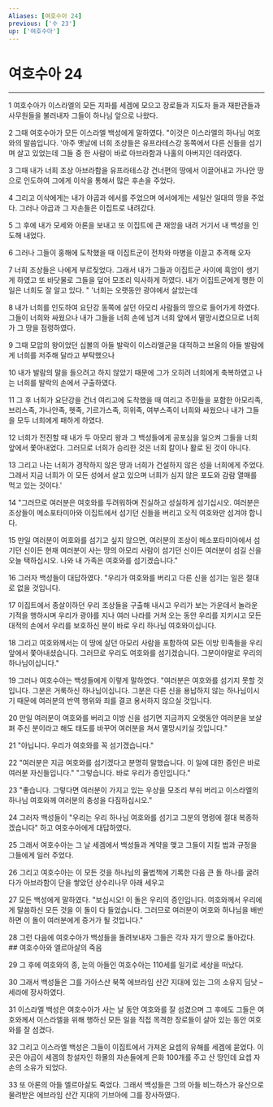 ```yaml
---
Aliases: [여호수아 24]
previous: ['수 23']
up: ['여호수아']
---
```

# 여호수아 24

***


1 여호수아가 이스라엘의 모든 지파를 세겜에 모으고 장로들과 지도자 들과 재판관들과 사무원들을 불러내자 그들이 하나님 앞으로 나왔다. 

2 그때 여호수아가 모든 이스라엘 백성에게 말하였다. "이것은 이스라엘의 하나님 여호와의 말씀입니다. '아주 옛날에 너희 조상들은 유프라테스강 동쪽에서 다른 신들을 섬기며 살고 있었는데 그들 중 한 사람이 바로 아브라함과 나홀의 아버지인 데라였다. 

3 그때 내가 너희 조상 아브라함을 유프라테스강 건너편의 땅에서 이끌어내고 가나안 땅으로 인도하여 그에게 이삭을 통해서 많은 후손을 주었다. 

4 그리고 이삭에게는 내가 야곱과 에서를 주었으며 에서에게는 세일산 일대의 땅을 주었다. 그러나 야곱과 그 자손들은 이집트로 내려갔다. 

5 그 후에 내가 모세와 아론을 보내고 또 이집트에 큰 재앙을 내려 거기서 내 백성을 인도해 내었다. 

6 그러나 그들이 홍해에 도착했을 때 이집트군이 전차와 마병을 이끌고 추격해 오자 

7 너희 조상들은 나에게 부르짖었다. 그래서 내가 그들과 이집트군 사이에 흑암이 생기게 하였고 또 바닷물로 그들을 덮어 모조리 익사하게 하였다. 내가 이집트군에게 행한 이 일은 너희도 잘 알고 있다. " '너희는 오랫동안 광야에서 살았는데 

8 내가 너희를 인도하여 요단강 동쪽에 살던 아모리 사람들의 땅으로 들어가게 하였다. 그들이 너희와 싸웠으나 내가 그들을 너희 손에 넘겨 너희 앞에서 멸망시켰으므로 너희가 그 땅을 점령하였다. 

9 그때 모압의 왕이었던 십볼의 아들 발락이 이스라엘군을 대적하고 브올의 아들 발람에게 너희를 저주해 달라고 부탁했으나 

10 내가 발람의 말을 들으려고 하지 않았기 때문에 그가 오히려 너희에게 축복하였고 나는 너희를 발락의 손에서 구출하였다. 

11 그 후 너희가 요단강을 건너 여리고에 도착했을 때 여리고 주민들을 포함한 아모리족, 브리스족, 가나안족, 헷족, 기르가스족, 히위족, 여부스족이 너희와 싸웠으나 내가 그들을 모두 너희에게 패하게 하였다. 

12 너희가 전진할 때 내가 두 아모리 왕과 그 백성들에게 공포심을 일으켜 그들을 너희 앞에서 쫓아내었다. 그러므로 너희가 승리한 것은 너희 칼이나 활로 된 것이 아니다. 

13 그리고 나는 너희가 경작하지 않은 땅과 너희가 건설하지 않은 성을 너희에게 주었다. 그래서 지금 너희가 이 모든 성에서 살고 있으며 너희가 심지 않은 포도와 감람 열매를 먹고 있는 것이다.' 

14 "그러므로 여러분은 여호와를 두려워하며 진실하고 성실하게 섬기십시오. 여러분은 조상들이 메소포타미아와 이집트에서 섬기던 신들을 버리고 오직 여호와만 섬겨야 합니다. 

15 만일 여러분이 여호와를 섬기고 싶지 않으면, 여러분의 조상이 메소포타미아에서 섬기던 신이든 현재 여러분이 사는 땅의 아모리 사람이 섬기던 신이든 여러분이 섬길 신을 오늘 택하십시오. 나와 내 가족은 여호와를 섬기겠습니다." 

16 그러자 백성들이 대답하였다. "우리가 여호와를 버리고 다른 신을 섬기는 일은 절대로 없을 것입니다. 

17 이집트에서 종살이하던 우리 조상들을 구출해 내시고 우리가 보는 가운데서 놀라운 기적을 행하시며 우리가 광야를 지나 여러 나라를 거쳐 오는 동안 우리를 지키시고 모든 대적의 손에서 우리를 보호하신 분이 바로 우리 하나님 여호와이십니다. 

18 그리고 여호와께서는 이 땅에 살던 아모리 사람을 포함하여 모든 이방 민족들을 우리 앞에서 쫓아내셨습니다. 그러므로 우리도 여호와를 섬기겠습니다. 그분이야말로 우리의 하나님이십니다." 

19 그러나 여호수아는 백성들에게 이렇게 말하였다. "여러분은 여호와를 섬기지 못할 것입니다. 그분은 거룩하신 하나님이십니다. 그분은 다른 신을 용납하지 않는 하나님이시기 때문에 여러분의 반역 행위와 죄를 결코 용서하지 않으실 것입니다. 

20 만일 여러분이 여호와를 버리고 이방 신을 섬기면 지금까지 오랫동안 여러분을 보살펴 주신 분이라고 해도 태도를 바꾸어 여러분을 쳐서 멸망시키실 것입니다." 

21 "아닙니다. 우리가 여호와를 꼭 섬기겠습니다." 

22 "여러분은 지금 여호와를 섬기겠다고 분명히 말했습니다. 이 일에 대한 증인은 바로 여러분 자신들입니다." "그렇습니다. 바로 우리가 증인입니다." 

23 "좋습니다. 그렇다면 여러분이 가지고 있는 우상을 모조리 부숴 버리고 이스라엘의 하나님 여호와께 여러분의 충성을 다짐하십시오." 

24 그러자 백성들이 "우리는 우리 하나님 여호와를 섬기고 그분의 명령에 절대 복종하겠습니다" 하고 여호수아에게 대답하였다. 

25 그래서 여호수아는 그 날 세겜에서 백성들과 계약을 맺고 그들이 지킬 법과 규정을 그들에게 일러 주었다. 

26 그리고 여호수아는 이 모든 것을 하나님의 율법책에 기록한 다음 큰 돌 하나를 굴려다가 아브라함이 단을 쌓았던 상수리나무 아래 세우고 

27 모든 백성에게 말하였다. "보십시오! 이 돌은 우리의 증인입니다. 여호와께서 우리에게 말씀하신 모든 것을 이 돌이 다 들었습니다. 그러므로 여러분이 여호와 하나님을 배반하면 이 돌이 여러분에게 증거가 될 것입니다." 

28 그런 다음에 여호수아가 백성들을 돌려보내자 그들은 각자 자기 땅으로 돌아갔다. ## 여호수아와 엘르아살의 죽음 

29 그 후에 여호와의 종, 눈의 아들인 여호수아는 110세를 일기로 세상을 떠났다. 

30 그래서 백성들은 그를 가아스산 북쪽 에브라임 산간 지대에 있는 그의 소유지 딤낫 – 세라에 장사하였다. 

31 이스라엘 백성은 여호수아가 사는 날 동안 여호와를 잘 섬겼으며 그 후에도 그들은 여호와께서 이스라엘을 위해 행하신 모든 일을 직접 목격한 장로들이 살아 있는 동안 여호와를 잘 섬겼다. 

32 그리고 이스라엘 백성은 그들이 이집트에서 가져온 요셉의 유해를 세겜에 묻었다. 이 곳은 야곱이 세겜의 창설자인 하몰의 자손들에게 은화 100개를 주고 산 땅인데 요셉 자손의 소유가 되었다. 

33 또 아론의 아들 엘르아살도 죽었다. 그래서 백성들은 그의 아들 비느하스가 유산으로 물려받은 에브라임 산간 지대의 기브아에 그를 장사하였다.
